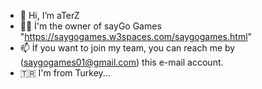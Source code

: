 - 👋 Hi, I’m aTerZ
- 👨‍💼 İ'm the owner of sayGo Games "https://saygogames.w3spaces.com/saygogames.html"
- 📫 İf you want to join my team, you can reach me by (saygogames01@gmail.com) this e-mail account.
- 🇹🇷  I'm from Turkey...
